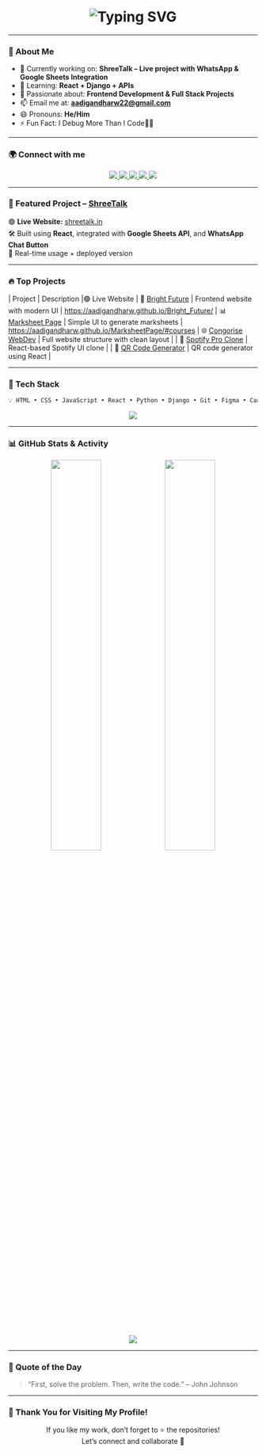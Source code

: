 
<h1 align="center">
  <img src="https://readme-typing-svg.demolab.com?font=Fira+Code&weight=500&size=24&pause=1000&center=true&vCenter=true&width=435&lines=Hi+%F0%9F%91%8B%2C+I'm+Aditya+Gandharv;Full+Stack+Web+Developer+from+India;React+%2B+Django+Lover;Let's+Build+Together+%F0%9F%9A%80" alt="Typing SVG" />
</h1>

---

### 🚀 About Me

- 🔭 Currently working on: **ShreeTalk – Live project with WhatsApp & Google Sheets Integration**
- 🌱 Learning: **React + Django + APIs**
- 🧠 Passionate about: **Frontend Development & Full Stack Projects**
- 📫 Email me at: **aadigandharw22@gmail.com**
- 😄 Pronouns: **He/Him**
- ⚡ Fun Fact: I Debug More Than I Code🧑‍💻

---

### 🌍 Connect with me

<p align="center">
  <a href="https://www.linkedin.com/in/aditya-gandharv/" target="_blank">
    <img src="https://img.shields.io/badge/-LinkedIn-blue?style=for-the-badge&logo=linkedin&logoColor=white" />
  </a>
  <a href="https://instagram.com/coder.aditya" target="_blank">
    <img src="https://img.shields.io/badge/-Instagram-E4405F?style=for-the-badge&logo=instagram&logoColor=white" />
  </a>
  <a href="https://www.youtube.com/@aadigandharw22" target="_blank">
    <img src="https://img.shields.io/badge/-YouTube-red?style=for-the-badge&logo=youtube&logoColor=white" />
  </a>
  <a href="https://www.hackerrank.com/aadigandharw22" target="_blank">
    <img src="https://img.shields.io/badge/-Hackerrank-2EC866?style=for-the-badge&logo=hackerrank&logoColor=white" />
  </a>
  <a href="https://leetcode.com/aadi_gandharw/" target="_blank">
    <img src="https://img.shields.io/badge/-LeetCode-FFA116?style=for-the-badge&logo=leetcode&logoColor=black" />
  </a>
</p>

---

### 🌟 Featured Project – [ShreeTalk](https://shreetalk.in)

🟢 **Live Website:** [shreetalk.in](https://shreetalk.in)  
🛠 Built using **React**, integrated with **Google Sheets API**, and **WhatsApp Chat Button**  
🚀 Real-time usage + deployed version

---

### 🔥 Top Projects

| Project | Description |🟢 Live Website
| 🎯 [Bright Future](https://github.com/aadigandharw/Bright_Future) | Frontend website with modern UI | https://aadigandharw.github.io/Bright_Future/
| 📊 [Marksheet Page](https://github.com/aadigandharw/MarksheetPage) | Simple UI to generate marksheets | https://aadigandharw.github.io/MarksheetPage/#courses
| 🌐 [Congorise WebDev](https://github.com/aadigandharw/Congorise_Webdev) | Full website structure with clean layout |
| 🎵 [Spotify Pro Clone](https://github.com/aadigandharw/Spotify-Clone/tree/main/SpotifyProClone) | React-based Spotify UI clone |
| 📱 [QR Code Generator](https://github.com/aadigandharw/Qrcode-Generetor) | QR code generator using React |

---

### 🧰 Tech Stack

```md
💡 HTML • CSS • JavaScript • React • Python • Django • Git • Figma • Canva • Firebase • Bootstrap
```

<p align="center">
  <img src="https://skillicons.dev/icons?i=html,css,js,react,python,django,firebase,git,figma,bootstrap" />
</p>

---

### 📊 GitHub Stats & Activity

<p align="center">
  <img src="https://github-readme-stats.vercel.app/api?username=aadigandharw&show_icons=true&theme=midnight-purple" width="45%" />
  <img src="https://github-readme-stats.vercel.app/api/top-langs/?username=aadigandharw&layout=compact&theme=midnight-purple" width="45%" />
</p>

<p align="center">
  <img src="https://github-readme-activity-graph.vercel.app/graph?username=aadigandharw&theme=dracula" />
</p>

---

### 🎯 Quote of the Day

> “First, solve the problem. Then, write the code.” – John Johnson

---

### 🙌 Thank You for Visiting My Profile!

<p align="center">If you like my work, don’t forget to ⭐ the repositories!<br>Let’s connect and collaborate 🤝</p>
